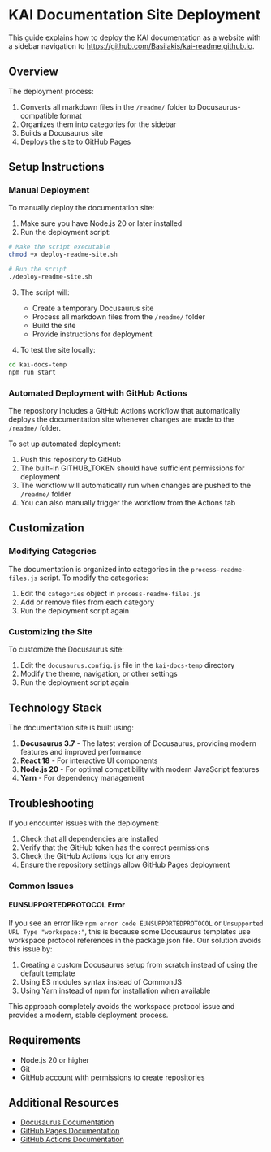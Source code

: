 # KAI Documentation Site Deployment

This guide explains how to deploy the KAI documentation as a website with a sidebar navigation to https://github.com/Basilakis/kai-readme.github.io.

## Overview

The deployment process:

1. Converts all markdown files in the `/readme/` folder to Docusaurus-compatible format
2. Organizes them into categories for the sidebar
3. Builds a Docusaurus site
4. Deploys the site to GitHub Pages

## Setup Instructions

### Manual Deployment

To manually deploy the documentation site:

1. Make sure you have Node.js 20 or later installed
2. Run the deployment script:

```bash
# Make the script executable
chmod +x deploy-readme-site.sh

# Run the script
./deploy-readme-site.sh
```

3. The script will:
   - Create a temporary Docusaurus site
   - Process all markdown files from the `/readme/` folder
   - Build the site
   - Provide instructions for deployment

4. To test the site locally:

```bash
cd kai-docs-temp
npm run start
```

### Automated Deployment with GitHub Actions

The repository includes a GitHub Actions workflow that automatically deploys the documentation site whenever changes are made to the `/readme/` folder.

To set up automated deployment:

1. Push this repository to GitHub
2. The built-in GITHUB_TOKEN should have sufficient permissions for deployment
3. The workflow will automatically run when changes are pushed to the `/readme/` folder
4. You can also manually trigger the workflow from the Actions tab

## Customization

### Modifying Categories

The documentation is organized into categories in the `process-readme-files.js` script. To modify the categories:

1. Edit the `categories` object in `process-readme-files.js`
2. Add or remove files from each category
3. Run the deployment script again

### Customizing the Site

To customize the Docusaurus site:

1. Edit the `docusaurus.config.js` file in the `kai-docs-temp` directory
2. Modify the theme, navigation, or other settings
3. Run the deployment script again

## Technology Stack

The documentation site is built using:

1. **Docusaurus 3.7** - The latest version of Docusaurus, providing modern features and improved performance
2. **React 18** - For interactive UI components
3. **Node.js 20** - For optimal compatibility with modern JavaScript features
4. **Yarn** - For dependency management

## Troubleshooting

If you encounter issues with the deployment:

1. Check that all dependencies are installed
2. Verify that the GitHub token has the correct permissions
3. Check the GitHub Actions logs for any errors
4. Ensure the repository settings allow GitHub Pages deployment

### Common Issues

#### EUNSUPPORTEDPROTOCOL Error

If you see an error like `npm error code EUNSUPPORTEDPROTOCOL` or `Unsupported URL Type "workspace:"`, this is because some Docusaurus templates use workspace protocol references in the package.json file. Our solution avoids this issue by:

1. Creating a custom Docusaurus setup from scratch instead of using the default template
2. Using ES modules syntax instead of CommonJS
3. Using Yarn instead of npm for installation when available

This approach completely avoids the workspace protocol issue and provides a modern, stable deployment process.

## Requirements

- Node.js 20 or higher
- Git
- GitHub account with permissions to create repositories

## Additional Resources

- [Docusaurus Documentation](https://docusaurus.io/docs)
- [GitHub Pages Documentation](https://docs.github.com/en/pages)
- [GitHub Actions Documentation](https://docs.github.com/en/actions)
